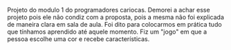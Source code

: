Projeto do modulo 1 do programadores cariocas. Demorei a achar esse projeto pois ele não condiz com a proposta, pois a mesma não foi explicada de maneira clara em sala de aula. Foi dito para colocarmos em prática tudo que tínhamos aprendido até aquele momento.
Fiz um "jogo" em que a pessoa escolhe uma cor e recebe características.
